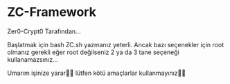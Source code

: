 # ZC-Framework
Zer0-Crypt0 Tarafından...

Başlatmak için bash ZC.sh yazmanız yeterli.
Ancak bazı seçenekler için root olmanız gerekli eğer root değilseniz
2 ya da 3 tane seçeneği kullanamazsınız...

Umarım işinize yarar🎉😃
lütfen kötü amaçlarlar kullanmayınız🙏🏻
